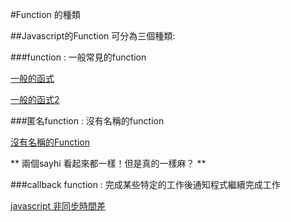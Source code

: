 #Function 的種類

##Javascript的Function 可分為三個種類:

###function : 一般常見的function

[一般的函式](example/normal-function.html)

[一般的函式2](http://codepen.io/Tomas-Lin/pen/LpmGXe)

###匿名function : 沒有名稱的function

[沒有名稱的Function](http://codepen.io/Tomas-Lin/pen/PPeZdX)

** 兩個sayhi 看起來都一樣！但是真的一樣麻？ **

###callback function : 完成某些特定的工作後通知程式繼續完成工作

[javascript 非同步時間差](http://codepen.io/Tomas-Lin/pen/BoxjwG?editors=101)
